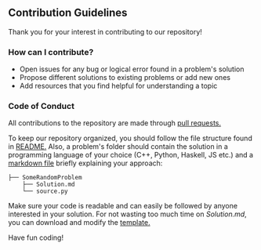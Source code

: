 ## Contribution Guidelines

Thank you for your interest in contributing to our repository!

### How can I contribute?

* Open issues for any bug or logical error found in a problem's solution
* Propose different solutions to existing problems or add new ones
* Add resources that you find helpful for understanding a topic

### Code of Conduct

All contributions to the repository are made through [pull requests.](https://help.github.com/articles/about-pull-requests/)

To keep our repository organized, you should follow the file structure found in [README.](README.md)
Also, a problem's folder should contain the solution in a programming language of your choice (C++, Python, Haskell, JS etc.) and a [markdown file](https://guides.github.com/features/mastering-markdown/) briefly explaining your approach:

```
├── SomeRandomProblem
    ├── Solution.md
    └── source.py
```
Make sure your code is readable and can easily be followed by anyone interested in your solution.
For not wasting too much time on _Solution.md_, you can download and modify the [template.](SolutionTemplate.md)

Have fun coding!
